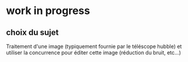 # work in progress

## choix du sujet

Traitement d'une image (typiquement fournie par le téléscope hubble) et utiliser la concurrence pour éditer cette image (réduction du bruit, etc...)